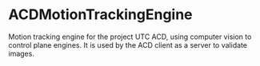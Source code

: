 # ACDMotionTrackingEngine

Motion tracking engine for the project UTC ACD, using computer vision to control plane engines. It is used by the ACD client as a server to validate images.